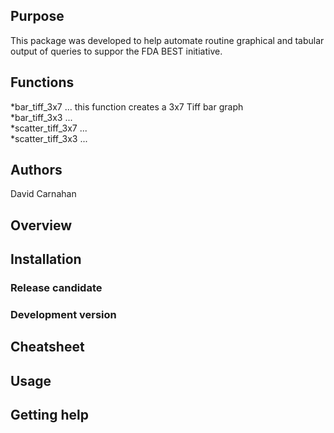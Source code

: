 ## Purpose
This package was developed to help automate routine graphical and tabular output of queries to suppor the FDA BEST initiative.

## Functions
*bar_tiff_3x7 ... this function creates a 3x7 Tiff bar graph <br>
*bar_tiff_3x3 ... <br>
*scatter_tiff_3x7 ... <br>
*scatter_tiff_3x3 ... <br>

## Authors
David Carnahan

## Overview
## Installation
### Release candidate
### Development version
## Cheatsheet
## Usage
## Getting help
